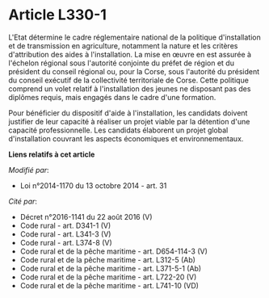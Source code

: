 # Article L330-1

L'Etat détermine le cadre réglementaire national de la politique d'installation et de transmission en agriculture, notamment
la nature et les critères d'attribution des aides à l'installation. La mise en œuvre en est assurée à l'échelon régional sous
l'autorité conjointe du préfet de région et du président du conseil régional ou, pour la Corse, sous l'autorité du président
du conseil exécutif de la collectivité territoriale de Corse. Cette politique comprend un volet relatif à l'installation des
jeunes ne disposant pas des diplômes requis, mais engagés dans le cadre d'une formation. 

Pour bénéficier du dispositif d'aide à l'installation, les candidats doivent justifier de leur capacité à réaliser un projet
viable par la détention d'une capacité professionnelle. Les candidats élaborent un projet global d'installation couvrant les
aspects économiques et environnementaux.

**Liens relatifs à cet article**

_Modifié par_:

  - Loi n°2014-1170 du 13 octobre 2014 - art. 31

_Cité par_:

  - Décret n°2016-1141 du 22 août 2016 (V)
  - Code rural - art. D341-1 (V)
  - Code rural - art. L341-3 (V)
  - Code rural - art. L374-8 (V)
  - Code rural et de la pêche maritime - art. D654-114-3 (V)
  - Code rural et de la pêche maritime - art. L312-5 (Ab)
  - Code rural et de la pêche maritime - art. L371-5-1 (Ab)
  - Code rural et de la pêche maritime - art. L722-20 (V)
  - Code rural et de la pêche maritime - art. L741-10 (VD)
